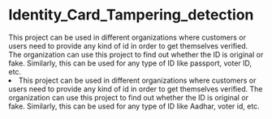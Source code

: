 <h1> Identity_Card_Tampering_detection</h1>
This project can be used in different organizations where customers or users need to provide any kind of id in order to get themselves verified.<br> 
The organization can use this project to find out whether the ID is original or fake. Similarly, this can be used for any type of ID like passport, voter ID, etc.


<li>This project can be used in different organizations where customers or users need to provide any kind of id in order to get themselves verified. The organization can use this project to find out whether the ID is original or fake. Similarly, this can be used for any type of ID like Aadhar, voter id, etc.</li>





